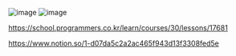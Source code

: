 ![image](https://user-images.githubusercontent.com/84365977/192519283-dd0db39a-961a-4336-bc4c-332ff0e6ed4d.png)
![image](https://user-images.githubusercontent.com/84365977/192519312-445b895e-de94-4000-81ea-b9bc0157ef83.png)

https://school.programmers.co.kr/learn/courses/30/lessons/17681

https://www.notion.so/1-d07da5c2a2ac465f943d13f3308fed5e

